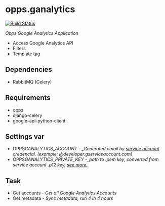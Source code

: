 # opps.ganalytics

[![Build
Status](https://travis-ci.org/opps/opps-ganalytics.png?branch=master)](https://travis-ci.org/opps/opps-ganalytics)

_Opps Google Analytics Application_

- Access Google Analytics API
- Filters
- Template tag

## Dependencies

- RabbitMQ (Celery)

## Requirements

- opps
- django-celery
- google-api-python-client

## Settings var

- OPPS*GANALYTICS_ACCOUNT - \_Generated email by [service account](https://developers.google.com/identity/protocols/OAuth2ServiceAccount) credencial. (example: @developer.gserviceaccount.com)*
- OPPS*GANALYTICS_PRIVATE_KEY -\_path to .pem key, converted from service account .p12 key, [see more.](http://stackoverflow.com/questions/17993604/signedjwtassertioncredentials-on-appengine-doesnt-recognize-pem-key)*

## Task

- Get accounts - _Get all Google Analytics Accounts_
- Get metadata - _Sync metadata, run 4 in 4 hours_
